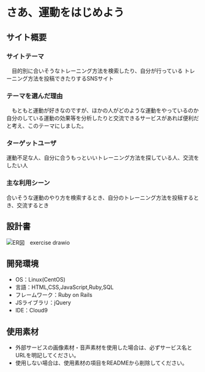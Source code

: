 # さあ、運動をはじめよう

## サイト概要
### サイトテーマ
　目的別に合いそうなトレーニング方法を検索したり、自分が行っている
トレーニング方法を投稿できたりするSNSサイト

### テーマを選んだ理由
　もともと運動が好きなのですが、ほかの人がどのような運動をやっているのか
自分のしている運動の効果等を分析したりと交流できるサービスがあれば便利だと考え、このテーマにしました。

### ターゲットユーザ
運動不足な人、自分に合うもっといいトレーニング方法を探している人、交流をしたい人

### 主な利用シーン
合いそうな運動のやり方を検索するとき、自分のトレーニング方法を投稿するとき、交流するとき

## 設計書
![ER図　exercise drawio](https://user-images.githubusercontent.com/112670702/205303714-cd233a2c-8bc6-49b4-be0a-9227299c14e2.png)


## 開発環境
- OS：Linux(CentOS)
- 言語：HTML,CSS,JavaScript,Ruby,SQL
- フレームワーク：Ruby on Rails
- JSライブラリ：jQuery
- IDE：Cloud9

## 使用素材
- 外部サービスの画像素材・音声素材を使用した場合は、必ずサービス名とURLを明記してください。
- 使用しない場合は、使用素材の項目をREADMEから削除してください。